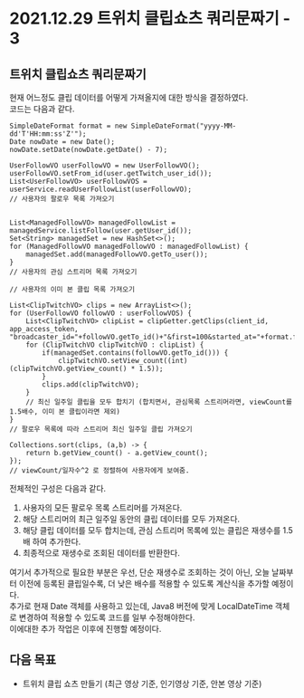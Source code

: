 2021.12.29 트위치 클립쇼츠 쿼리문짜기 - 3
====================
## 트위치 클립쇼츠 쿼리문짜기
현재 어느정도 클립 데이터를 어떻게 가져올지에 대한 방식을 결정하였다.     
코드는 다음과 같다.    
````
SimpleDateFormat format = new SimpleDateFormat("yyyy-MM-dd'T'HH:mm:ss'Z'");
Date nowDate = new Date();
nowDate.setDate(nowDate.getDate() - 7);

UserFollowVO userFollowVO = new UserFollowVO();
userFollowVO.setFrom_id(user.getTwitch_user_id());
List<UserFollowVO> userFollowVOS = userService.readUserFollowList(userFollowVO);
// 사용자의 팔로우 목록 가져오기


List<ManagedFollowVO> managedFollowList = managedService.listFollow(user.getUser_id());
Set<String> managedSet = new HashSet<>();
for (ManagedFollowVO managedFollowVO : managedFollowList) {
    managedSet.add(managedFollowVO.getTo_user());
}
// 사용자의 관심 스트리머 목록 가져오기

// 사용자의 이미 본 클립 목록 가져오기

List<ClipTwitchVO> clips = new ArrayList<>();
for (UserFollowVO followVO : userFollowVOS) {
    List<ClipTwitchVO> clipList = clipGetter.getClips(client_id, app_access_token, "broadcaster_id="+followVO.getTo_id()+"&first=100&started_at="+format.format(nowDate));
    for (ClipTwitchVO clipTwitchVO : clipList) {
        if(managedSet.contains(followVO.getTo_id())) {
            clipTwitchVO.setView_count((int)(clipTwitchVO.getView_count() * 1.5));
        }
        clips.add(clipTwitchVO);
    }
    // 최신 일주일 클립을 모두 합치기 (합치면서, 관심목록 스트리머라면, viewCount를 1.5배수, 이미 본 클립이라면 제외)
}
// 팔로우 목록에 따라 스트리머 최신 일주일 클립 가져오기

Collections.sort(clips, (a,b) -> {
    return b.getView_count() - a.getView_count();
});
// viewCount/일자수^2 로 정렬하여 사용자에게 보여줌.
````
전체적인 구성은 다음과 같다.     

1. 사용자의 모든 팔로우 목록 스트리머를 가져온다.
2. 해당 스트리머의 최근 일주일 동안의 클립 데이터를 모두 가져온다.
3. 해당 클립 데이터를 모두 합치는데, 관심 스트리머 목록에 있는 클립은 재생수를 1.5배 하여 추가한다.
4. 최종적으로 재생수로 조회된 데이터를 반환한다.  

여기서 추가적으로 필요한 부분은 우선, 단순 재생수로 조회하는 것이 아닌, 오늘 날짜부터 이전에 등록된 클립일수록, 더 낮은 배수를 적용할 수 있도록 계산식을 추가할 예정이다.     
추가로 현재 Date 객체를 사용하고 있는데, Java8 버전에 맞게 LocalDateTime 객체로 변경하여 적용할 수 있도록 코드를 일부 수정해야한다.     
이에대한 추가 작업은 이후에 진행할 예정이다.    

## 다음 목표
* 트위치 클립 쇼츠 만들기 (최근 영상 기준, 인기영상 기준, 안본 영상 기준)
